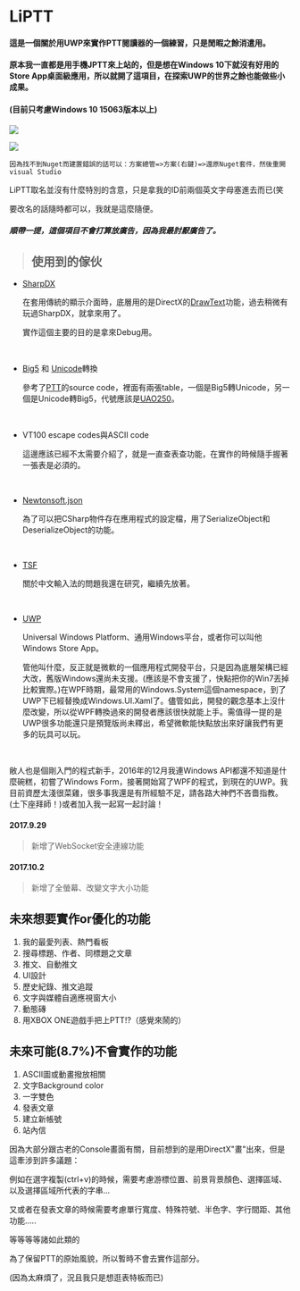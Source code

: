 # LiPTT



#### 這是一個關於用UWP來實作PTT閱讀器的一個練習，只是閒暇之餘消遣用。

#### 原本我一直都是用手機JPTT來上站的，但是想在Windows 10下就沒有好用的Store App桌面級應用，所以就開了這項目，在探索UWP的世界之餘也能做些小成果。

#### (目前只考慮Windows 10 15063版本以上)

<img src="https://i.imgur.com/1XRlB3j.png"></img>

<img src="https://i.imgur.com/RPSJQKG.png"></img>



```
因為找不到Nuget而建置錯誤的話可以：方案總管=>方案(右鍵)=>還原Nuget套件，然後重開visual Studio
```



LiPTT取名並沒有什麼特別的含意，只是拿我的ID前兩個英文字母塞進去而已(笑

要改名的話隨時都可以，我就是這麼隨便。

##### 順帶一提，這個項目不會打算放廣告，因為我最討厭廣告了。



> ## 使用到的傢伙

- [SharpDX](https://github.com/sharpdx/SharpDX)

  在套用傳統的顯示介面時，底層用的是DirectX的[DrawText](https://msdn.microsoft.com/en-us/library/windows/desktop/dd371919(v=vs.85).aspx)功能，過去稍微有玩過SharpDX，就拿來用了。

  實作這個主要的目的是拿來Debug用。

  ​



- [Big5](https://zh.wikipedia.org/wiki/%E5%A4%A7%E4%BA%94%E7%A2%BC) 和 [Unicode](http://graphemica.com/)轉換

  參考了[PTT](https://github.com/ptt/pttbbs)的source code，裡面有兩張table，一個是Big5轉Unicode，另一個是Unicode轉Big5，代號應該是[UAO250](https://moztw.org/docs/big5/)。

  ​

- VT100 escape codes與ASCII code

  這邊應該已經不太需要介紹了，就是一直查表查功能，在實作的時候隨手握著一張表是必須的。

  ​

- [Newtonsoft.json](https://github.com/JamesNK/Newtonsoft.Json)

  為了可以把CSharp物件存在應用程式的設定檔，用了SerializeObject和DeserializeObject的功能。

  ​

- [TSF](https://msdn.microsoft.com/zh-tw/library/windows/desktop/ms629032(v=vs.85).aspx)

  關於中文輸入法的問題我還在研究，繼續先放著。

  ​

- [UWP](https://docs.microsoft.com/zh-tw/windows/uwp/controls-and-patterns/)

  Universal Windows Platform、通用Windows平台，或者你可以叫他Windows Store App。

  管他叫什麼，反正就是微軟的一個應用程式開發平台，只是因為底層架構已經大改，舊版Windows還尚未支援。(應該是不會支援了，快點把你的Win7丟掉比較實際。)在WPF時期，最常用的Windows.System這個namespace，到了UWP下已經替換成Windows.UI.Xaml了。儘管如此，開發的觀念基本上沒什麼改變，所以從WPF轉換過來的開發者應該很快就能上手。需值得一提的是UWP很多功能還只是預覽版尚未釋出，希望微軟能快點放出來好讓我們有更多的玩具可以玩。

  ​

敝人也是個剛入門的程式新手，2016年的12月我連Windows API都還不知道是什麼碗糕，初嘗了Windows Form，接著開始寫了WPF的程式，到現在的UWP。我目前資歷太淺很菜雞，很多事我還是有所經驗不足，請各路大神們不吝嗇指教。(土下座拜師！)或者加入我一起寫一起討論！



#### 2017.9.29

> 新增了WebSocket安全連線功能

#### 2017.10.2

> 新增了全螢幕、改變文字大小功能



## 未來想要實作or優化的功能

1. 我的最愛列表、熱門看板
2. 搜尋標題、作者、同標題之文章
3. 推文、自動推文
4. UI設計
5. 歷史紀錄、推文追蹤
6. 文字與媒體自適應視窗大小
7. 動態磚
8. 用XBOX ONE遊戲手把上PTT!?（感覺來鬧的）

## 未來可能(8.7%)不會實作的功能

1. ASCII圖或動畫撥放相關
2. 文字Background color
3. 一字雙色
4. 發表文章
5. 建立新帳號
6. 站內信

因為大部分跟古老的Console畫面有關，目前想到的是用DirectX"畫"出來，但是這牽涉到許多議題：

例如在選字複製(ctrl+v)的時候，需要考慮游標位置、前景背景顏色、選擇區域、以及選擇區域所代表的字串...

又或者在發表文章的時候需要考慮單行寬度、特殊符號、半色字、字行間距、其他功能.....

等等等等諸如此類的

為了保留PTT的原始風貌，所以暫時不會去實作這部分。

(因為太麻煩了，況且我只是想逛表特板而已)